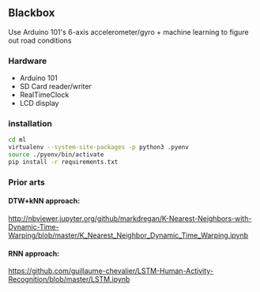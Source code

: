 ## Blackbox

Use Arduino 101's 6-axis accelerometer/gyro + machine learning to figure out road conditions

### Hardware
* Arduino 101
* SD Card reader/writer
* RealTimeClock
* LCD display

### installation
```bash
cd ml
virtualenv --system-site-packages -p python3 .pyenv
source ./pyenv/bin/activate
pip install -r requirements.txt
```

### Prior arts

#### DTW+kNN approach:

http://nbviewer.jupyter.org/github/markdregan/K-Nearest-Neighbors-with-Dynamic-Time-Warping/blob/master/K_Nearest_Neighbor_Dynamic_Time_Warping.ipynb

#### RNN approach:

https://github.com/guillaume-chevalier/LSTM-Human-Activity-Recognition/blob/master/LSTM.ipynb
